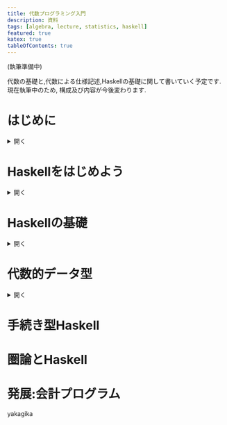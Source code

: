 ```yaml
---
title: 代数プログラミング入門
description: 資料
tags: [algebra, lecture, statistics, haskell]
featured: true
katex: true
tableOfContents: true
---
```


(執筆準備中)

代数の基礎と,代数による仕様記述,Haskellの基礎に関して書いていく予定です.
現在執筆中のため, 構成及び内容が今後変わります.


# はじめに

<details>
    <summary> 開く </summary>

本資料は,正規の大学の科目ではなく, 学内での学生,教員の勉強会において使用する予定のものとなります. したがって,講義形式で作成しますが,通常の講義よりはかなり緩めの記述,内容が含まれます.

本講義では,関数型プログラミング言語Haskellの基礎,使用法,及び設計に関して扱います.
想定する履修者はPythonやJavaScriptなどの手続き型言語の使用経験はあるが,関数型言語を利用したことがない大学学部生です. 関数型言語の特徴を説明する際に手続き型言語の例としてPythonでの記述が出てきますが,Pythonの文法等に関しては既知のものとして扱います.(こちらはもとも官庁用の報告書として執筆したものを(大幅に)改変したものですので,もともとの資料ではVBAやJavaを事例として用いていました.)


また,本講義では代数学を利用したプログラミングの設計に関する方法論も扱います.集合論や代数学に関する知識は前提とせず,初歩から扱いますので,数学に関する前提知識は特に必要ありません. なお,本講義は集合論や代数学の習得を目的としているわけではないので,これらに関してはかなり簡略化した説明になります.専門的に数学を学びたい方向けの講義ではないことを理解したうえで受講してください.

一方で,CLIの操作やディレクトリの概念,ソフトウェアのインストール,テキストエディタの設定などの基本的なPC操作に関しては,扱いません. それらが分からない方は,それらを自分で学習するか,それらを扱っている講義を履修してから受講することをおすすめします.

## 本資料の読み方

(執筆中)


## Haskellとは

[`Haskell`](https://www.haskell.org)は,1987年に生まれた**静的型付けの純粋関数型言語**です. Haskellには,様々な特徴がありますが,本講義では,特に代数的データ型による,代数的なプログラミングに焦点をあてて,代数的な仕様記述とHaskellの関連を中心に議論します.

Haskellがどんな言語で,どのようなメリットがあるのか,という話は今後本講義でも扱いますが,ここでは深入りしません. 取り敢えず,どのような言語かを細かく説明する前に,関数型言語の雰囲気を掴んでもらおうと思います.


## 関数型言語の雰囲気

HaskellはLispやOCamlなどと同じ関数型言語です.関数型言語は関数によってプログラムを構築していく点にありますが,近年ではこのスタイルは関数型言語の専売特許というわけではなくなりつつあり,関数で書くことの特別さは,薄れつつあります. なので,ここでは,関数型言語の細かい機能について見る前に,関数型言語の考え方について,手続き型言語との違いという観点で見ていきましょう.

関数型言語でプログラミングををするとは,**｢それが何か｣**を分解して書いていくことです.
関数型プログラミングが宣言的であると言われる所以はそこにあります.手続き型言語が,｢何をどうするのか｣という手続きを書くのにたいして,｢欲しいものはなにか｣を宣言します.

こちらの(Haskell界隈では)有名な[ブログ](https://bartoszmilewski.com/2014/11/04/category-the-essence-of-composition/)では,関数型言語の考え方について以下のように説明しています.

> Functional programmers have a peculiar way of approaching problems. They start by asking very Zen-like questions. For instance, when designing an interactive program, they would ask: What is interaction? When implementing Conway’s Game of Life, they would probably ponder about the meaning of life.

- 翻訳(DeepL大先生)

> 関数型プログラマーは問題への取り組み方が独特だ. 禅問答のような質問から始めるのだ.例えば,インタラクティブなプログラムを設計するとき,彼らは「インタラクションとは何か?コンウェイの「人生ゲーム」を実装するとき,彼らはおそらく人生の意味について熟考するだろう.

手続き型プログラミングと関数型プログラミングの違いは色々とありますが,取り敢えずここでは,この文章に習って

- 関数型プログラミング: **｢それが何か｣**を問い,**｢それが何か｣**をプログラムする.

という観点に注目します. 例として以下の｢ウサギの問題｣について考えてみましょう.

::: note
**ウサギの問題**

- 1つがいのウサギは,生まれてから2ヶ月後から毎月1つがいずつのウサギを産む

- ウサギが死ぬことはない

- この条件の下で,生まれたばかりの1つがいのウサギは1年の間に何つがいのウサギになるか
:::


これについて,取り敢えず12ヶ月までのつがいの数をプログラムを用いて計算してみましょう.

まずは手続き型の考え方で数を数えてみます. 手続き型言語的には,｢ウサギのつがいの数｣を｢どのように求めるのかという手続き｣をプログラムに記述します.

::: note
<details>
    <summary> note </summary>
学生にプログラミングを教えているとこれくらいのプログラムは,for文,if文,代入などの概念をちらっと読んだだけで簡単にできる人もいれば,数時間教えてもできない人もいます.これが何によって異なるのかというのは,長年の謎で,教育の難しいところです.

しかも,プログラムを教える人間は大抵前者なので,教師も学生も何が分からないのか分からないという事態によくなってしまいますね.

しかし,大抵の場合後者の人に話を聞いていくと,そもそもこの手続きを日本語であっても書けないという人が多いようです. なので,本当に苦労するタイプの人は,パワーポイントでウサギの絵を並べてルールにのっとってウサギが増えていく様子を小学生に教える日本語資料を作ってというような作業を一緒にすることになります.

これを書きながらこういった学生が実は関数型なら簡単だったりしないだろうか,と考えていますが,楽観的に過ぎるだろうなという予感がしています.
</details>
:::

いろいろな方法がありますが手続き型言語っぽいフィボナッチ数の数え方を一つ考えると,例えば

::: note
- つがいは,新生ウサギ(0ヶ月)→子供ウサギ(1ヶ月)→大人うさぎ(2ヶ月)の順で変化する

- 大人うさぎのつがいは毎月1つの新生うさぎのつがいを産む

- 0ヶ月の新生うさぎの(こどもが産めない),子供ウサギ,大人うさぎの数を記録する
    - 新生 1
    - 子供 0
    - 大人 0

- 1月たつと
    - 大人と同じ数だけ新生が生まれる
    - 子供が大人になる
    - 新生が子供になる

- これを12ヶ月繰り返す
:::

というように｢何がどうなる｣という｢手順｣を書いた説明になるかと思います.
授業では大抵,これをフローチャートに書き直させて,フローチャートをプログラムに直すという作業をさせますが,そこは省略します.

これをPythonのプログラムにすると以下のようになり,結果は`233`となります.


~~~ python
# 初期化
months = 12  # シミュレートする月数

#1ヶ月目の状態
new_born_pairs = 0 #新生のつがいの数
young_pairs = 1  # 子供のつがいの数
mature_pairs = 0  # 大人のつがいの数

# 各月におけるうさぎのつがいの数をシミュレート
for month in range(1, months + 1):
    # 大人と同じ数だけ新生が生まれる
    new_born_pairs = mature_pairs
    # 子供が大人になる
    mature_pairs += young_pairs
    # 新生が子供になる
    young_pairs = new_born_pairs


# 成熟したつがいと若いつがいの合計
total_pairs = mature_pairs + young_pairs

print(total_pairs)
~~~

こういった考え方が,いわゆる手続き型的な考え方とプログラミングの方法になります.

では,関数型の考え方とはどのようなものでしょうか. 先ほど引用したように,関数型では,それが何かを考えます.つまり,ここで問われている｢つがいの数｣を抽象化して,その特徴を記述するわけですね.

特定の数がなにかのルールに基づいて段々と増えていくというときに,それを並べてみて,法則性を探るということが一般的に行われます.これは,高校数学で扱う漸化式の考え方ですね.

月ごとのつがいの数を,並べてみると以下のようになります. そして,その増え方を計算してみると一定のルールに基づいていることが分かります.

| 月    | つがいの数 | 計算     |
| :---: | :---:      | :------: |
|0      | 1          |          |
|1      | 1          |          |
|2      | 2          | 1 + 1    |
|3      | 3          | 1 + 2    |
|4      | 5          | 2 + 3    |
|5      | 8          | 3 + 5    |
|6      | 13         | 5 + 8    |
|7      | 21         | 8 + 13   |
|8      | 34         | 13 + 21  |
|9      | 55         | 21 + 34  |
|10     | 89         | 34 + 55  |
|11     | 144        | 55 + 89  |
|12     | 233        | 89 + 144 |


実はこのウサギのつがいの合計どの月でもは,1,1,2,3,5,8という風に前々月と前月のつがいの合計になることが知られています. このような,前の数字と前の前の数字の和によって次の数字を作る数をフィボナッチ数といいます.

::: warn
※
普通フィボナッチ数というと,0から始まりますが,ここではウサギの例で考えたいので1から始まることにします.
:::

フィボナッチ数を漸化式として捉えると,第n月のフィボナッチ数の正体は以下のように得られます.

::: note
$$ F_0 = 1 $$
$$ F_1 = 1 $$
$$ F_n = F_{n-1} + F_{n-2} (n >= 2)  $$
:::

したがって,上の条件での12ヶ月後のウサギの数はなにかという問題は,フィボナッチ数の第12番めの項$F_{12}$がなにかという問題であり,フィボナッチ数とはなにかといえば上の漸化式である,という風に考えることができます.

実際に計算手順を,一つひとつ追っていくのではなく,このように求めたい対象がなにかということを考えて,抽象化し記述するというのが,関数型言語の基本的な考え方になります.

ちなみに,これをHaskellで書くと以下のようになり,上の漸化式の書き方とかなり近い対応関係があることが分かります.

~~~ haskell
fib 0 = 1
fib 1 = 1
fib n = fib (n - 1) + fib (n - 2)
~~~

::: warn
※メモ化とかそういったことは,取り敢えずここでは置いておきます.
(この辺の数学的定義そのままだと,実用には向かない問題は,後ほど扱います.)
:::

これを実行してみると確かに正しい数が求められています.

~~~ sh
ghci> :{
ghci| fib :: Int -> Int
ghci| fib 0 = 1
ghci| fib 1 = 1
ghci| fib n = fib (n-1) + fib (n-2)
ghci| :}
ghci> fib 12
233
~~~

当然フィボナッチ数の漸化式は広く知られていますし, むしろ最初から漸化式として学習することが多いでしょう. したがって, Pythonでの実装もフィボナッチ数が漸化式であるという前提で,以下のように書くほうが一般的です.

~~~ python
def Fib(n):
    if n == 0:
        return 1
    elif n == 1:
        return 1
    else:
        return Fib(n-1) + Fib(n-2)
~~~

また,最近では,PythonやJavaScriptなどの手続き型の言語にも,関数型の考え方が導入され,内包表記,再帰,ラムダ式などの関数型のシンタックスも一般的に使われるようになっています(これらの詳細についてはこのあとやっていきます).逆にHaskell等の関数型言語においても,手続き型のほうが便利な場合には手続き型の記法を利用します.

したがって,現在では関数型的な考え方と,手続き型の考え方というのは,それほど明確に分かれるものではありません.

ここでは,手続き型の考え方と関数型の考え方の違いを説明するために,Pythonの事例をあえてあまり用いられない方法で書きましたが,大げさに書けば手続き型と関数型の考え方の違いとはこのような考え方,問題へのアプローチの仕方にあります.

## 関数型だと何が嬉しいのか

前節では,関数型の考え方に関して簡単な事例をしましました. 関数型の考え方がしっくり来る人は,それが関数型を使う理由になるでしょうが,しっくり来るという抽象的な話ではなく,具体的な関数型言語のメリット/デメリットをこの節では紹介します. なお,関数型言語と一言でいっても,様々な言語がありますし,前述のように手続き型と関数型が明確に分かれる時代でもありません.

関数型言語の設計仕様は,関数型です. 手続き型言語の仕様定義にもいろいろな種類があります.

(執筆中)
例の論文のまとめ





厳密な仕様記述を書くとプログラムと1体1対応になる.そもそもHaskellで書けばプログラムと仕様が対応関係を持つようになりますし,数式への変換も容易です.

そういった意図もあり,私が内閣府で統計作成を市ていた時代には, 数式による定義,とプログラムのペアを対応付けたOSSとして基幹統計を開発することを提唱していましたが,それは色々な制約でまだ実現していません.

## 設計も関数型で

(執筆中)

### 雑談:なんでHaskell?

(執筆中)

</details>

# Haskellをはじめよう
<details>
    <summary> 開く </summary>

言語の特徴や意味を色々と説明してきましたが,習うより慣れろということで,そろそろHaskellを利用してみましょう.Haskell Haskellの開発環境には様々なものがありますが,現在良く使われているものとして[Cabal](https://www.haskell.org/cabal/) + [GHCup](https://www.haskell.org/ghcup/)あるいは[Stack](https://docs.haskellstack.org/en/stable/)の2つがあります. CabalとStackはプロジェクトのビルドを行うためのアーキテクチャであり,GHCupは周辺環境のインストーラーです. どちらで開発を行ってもいいのですが,本稿ではStackを用います.

Stackは現在のHaskellの標準的なコンパイラである,Glasgow Haskell Compiler（GHC）に基づいたビルド環境である.(cabalもGHCですが). 他の言語と同様にHaskellでも様々なpackage(ライブラリ)を利用するのですが,package毎に他のpackageや,GHC(Haskellのコンパイラ)との依存関係があります.それらを使用するpackage事に調整することが人間には至難の業であり, 特定のpackageの依存関係を満たせば他のpackageの依存関係が満たされなくなるという試行錯誤を永遠と繰り返すことを`cabal hell`などと呼びます.

Stackにはそのようなpackage間の依存関係を満たすバージョンの組み合わせ(resolver)を利用して,自動で解決してくれる機能があり,Haskellでのブロジェクトの開発を容易にしてくれます. resolverの集まりを[Stackage](https://www.stackage.org)といい, resolverで扱われるpackageをまとめて管理するレポジトリのことを[Hackage](https://hackage.haskell.org)といいます.

## 環境構築

Stackの環境構築の方法は基本的には,[公式サイト](https://docs.haskellstack.org/en/stable/)に従ってください. 使用しているOS毎にインストール方法が異なるので注意しましょう特にMacユーザーはIntel Mac と Apple silliconでインストール方法が異なるので正しい方を選択するようにしてください.

インストールが終わったら,以下のコマンドでstackを最新版にupgradeします.

~~~ sh
stack upgrade
~~~

次に,開発用のディレクトリに移動して,開発用のプロジェクトを作成していきます. Stackでは,新しいプロジェクトの作成は`stack new [project-name]` コマンドで行われます. `stack new [project-name]`コマンドで新しいプロジェクトを作成すると,必要なファイルが含まれた`[project-name]`という名前のディレクトリが作成されます. 作成されたディレクトリに移動しましょう.

~~~ sh
> ls

> stack new hello-world
> ls
hello-world

> cd hello-world
~~~

作成されたディレクトリの構成は以下のようになっています.

~~~
.
├── app
│    └── Main.hs
├── src
│    └── Lib.hs
├── test
│   └── Spec.hs
├── hello-world.cabal
├── package.yaml
└── stack.yaml

~~~

それぞれの用途と意味は以下のとおりです.

::: note

- `app`フォルダの中には,実行可能ファイル用のプログラム

    - プロジェクトをbuildすると,`Main.hs`から実行可能ファイル(executable)が生成されます

    - この後,`Main.hs`の中身を編集して`Hello World`用のプログラムを作成します.

- `src`フォルダ内には,実行可能ファイルで利用するライブラリが格納されます.

    - ここに自分で開発したライブラリを含めることも可能です.

- `package.yaml`ファイルはプロジェクトの設定を記入するファイルです.

    - Hackageなどの外部のライブラリを利用する場合には,`package.yaml`内の`dependencies:`部分に,使用したいライブラリを記述します.

    - Stackは`stack setup`コマンドによって,package.yaml内に記述されたライブラリの依存関係を解決するresolverを自動で選択しますが,
    自分で使いたいresolverを`package.yaml`内の`resolver:`に続けて書くことで,指定することも可能です.

    - その他実行可能ファイルの設定や,コンパイルオプションなどを指定することができます.

    - `package.yaml` の設定に従って,プロジェクトの設定ファイル `test.cabal`が自動で作成されます.
    基本的にstackを使っている範囲では`.cabal`ファイルを自分で編集することはありません.


- `stack.yaml`ファイルは,stackの設定を記入します

    - resolverに含まれないライブラリ(自分のGitHub上にあるライブラリなど)を指定する,あるいはあえてresolverとは異なるバージョンを利用するときなどには
    `extra-deps:`に続けて,使用したいライブラリのレポジトリやバージョンを明示します.

:::

これらの利用法は,今後ライブラリを使用し始めたときに改めて学習すれば大丈夫ですが,取り敢えずプログラムを作成してきましょう.

`app/Main.hs`をテキストエディタで開いて編集していきましょう.

`app/Main.hs`を開くと,以下のようなファイル担っているかと思います. Haskellのプログラムをコンパイルした実行可能ファイルでは,`main =` 内の記述が実行されます.

~~~ haskell
module Main (main) where

import Lib

main :: IO ()
main = someFunc

~~~
現在は`sumFunc`という関数が実行されます. `sumFunc`は `import Lib` の記述によって, `src/Lib.hs`からimportされています. `src/Lib.hs`を開くと,

~~~ haskell
module Lib
    ( someFunc
    ) where

someFunc :: IO ()
someFunc = putStrLn "someFunc"
~~~

という風に`someFunc`が定義されています. プログラム内の `someFunc :: IO ()` は`someFunc`の型注釈です. `IO ()` というのは,標準入出力 `IO` において, アクション `()` を実行するという意味ですが,ここではそれぞれの詳細は省きます. `putStrLn` は文字列を引数にとり,標準入出力`IO`に受け取った文字列を出力するというアクション` ()`を返す関数であり,ここでは,`"someFunc"`という文字列が出力されます. この`"someFunc"` 部分を `"Hello World"`に書き換えれば,Hello Worldは実行できます.関数の定義はこのあと徐々に扱いますが, someFuncは,引数を取らないので関数というよりは実際には値です.

`Lib.hs` に`helloWorld`と出力する値`helloWorld`を追加し,全体を以下のように書き換えましょう.

~~~ haskell
module Lib
    ( someFunc
    , helloWorld
    ) where

someFunc :: IO ()
someFunc = putStrLn "someFunc"

helloWorld :: IO ()
helloWorld = putStrLn "Hello World"
~~~

`module Lib () where` はモジュール宣言で,他のプログラムから`import Lib`で,`src/Lib.hs`内に定義された関数や値などの内 `()`内に記述されたものを読み込むことができるようにします.
作成した値`helloWorld`を`()`内に`helloWorld`を追加することを忘れないようにしましょう.

併せて `app/Main.hs` を書き換えて,作成した`helloWorld`を実行しましょう.

~~~ haskell
module Main (main) where

import Lib

main :: IO ()
main = helloWorld
~~~

このプログラムをコンパイルして得られる実行可能ファイルの名前などは,`package.yaml`内で定義されています.

~~~ yaml
ghc-options:
- -Wall
- -Wcompat
- -Widentities
- -Wincomplete-record-updates
- -Wincomplete-uni-patterns
- -Wmissing-export-lists
- -Wmissing-home-modules
- -Wpartial-fields
- -Wredundant-constraints

library:
  source-dirs: src

executables:
  hello-world-exe:
    main:                Main.hs
    source-dirs:         app
    ghc-options:
    - -threaded
    - -rtsopts
    - -with-rtsopts=-N
    dependencies:
    - hello-world
~~~

`ghc-options:` 以下の項目はghcのコンパイルオプションであり,`W`で始まるいずれのオプションもコンパイル時の`Warning`を追加するものである. これらのコンパイルオプションがあると,プログラムの品質を高めることができるが, 利用していてWarningが邪魔に感じた場合は,すべて削除しても問題ありません(
その場合は以下のように,`ghc-options:`部分を`#`でコメントアウトしてください.)

~~~ yaml
#ghc-options:

library:
  source-dirs: src

executables:
  hello-world-exe:
    main:                Main.hs
    source-dirs:         app
    ghc-options:
    - -threaded
    - -rtsopts
    - -with-rtsopts=-N
    dependencies:
    - hello-world
~~~

特に,本講義資料では,品質よりも分かりやすさを優先してできるだけシンプルな実装を紹介する他,事例としてあえて間違ったコードを入力する場面も存在する. そのままサンプルを入力すると多数のWarningが表示されることになるので,以下の説明中で登場する出力結果ではこれらのオプションはすべて切った状態のものとなっている点に留意していただきたい.

`library:`以下の記述で,利用するライブラリのPATH,`executables:`以下の記述で実行可能ファイルについて記述されています. ここでは, executableとして'app'フォルダ内にある'Main.hs'が'hello-world-exe'という名称でコンパイルされることが書かれています.`ghc-options:`以下は,コンパイル時のオプションを設定していますが,ここでは詳細は省略します.

`Main.hs`以外のファイルをここに追加すれば,いくらでも実行可能ファイルは増やすことができます.

`hello-world-exe`部分をもっと短い名前に変更することも可能です.なお生成される実行可能ファイルはMacでは`hello-world-exe`,Windowsでは`hello-world-exe.exe`になるので注意してください.

それでは,以下のコマンドでこのプロジェクトをbuildして,実行してみましょう.

~~~ sh
stack build
stack exec hello-world-exe
~~~

`stack build`のあと,プログラムにミスがなければ以下のように出力されるはずです(一部省略しています).

~~~ sh
❯ stack build
hello-world> build (lib + exe) with ghc-9.6.4
Preprocessing library for hello-world-0.1.0.0..
Building library for hello-world-0.1.0.0..
[1 of 2] Compiling Lib [Source file changed]
Preprocessing executable 'hello-world-exe' for hello-world-0.1.0.0..
Building executable 'hello-world-exe' for hello-world-0.1.0.0..
[1 of 2] Compiling Main [Source file changed]
[3 of 3] Linking .stack-work/dist/x86_64-osx/ghc-9.6.4/build/hello-world-exe/hello-world-exe [Objects changed]
hello-world> copy/register
Registering library for hello-world-0.1.0.0..
~~~


どこかで,タイプミスなどがあると例えば以下のようなエラーが表示される可能性もあります(一部省略しています).

~~~ sh
hello-world> build (lib + exe) with ghc-9.6.4
Preprocessing library for hello-world-0.1.0.0..
Building library for hello-world-0.1.0.0..
Preprocessing executable 'hello-world-exe' for hello-world-0.1.0.0..
Building executable 'hello-world-exe' for hello-world-0.1.0.0..
[1 of 2] Compiling Main [Source file changed]

/Users/akagi/Documents/Programs/Haskell/blog/hello-world/app/Main.hs:6:8: error: [GHC-88464]
    Variable not in scope: hellWorld :: IO ()
    Suggested fix: Perhaps use ‘helloWorld’ (imported from Lib)
  |
6 | main = hellWorld
  |        ^^^^^^^^^

Error: [S-7282]
       Stack failed to execute the build plan.

       While executing the build plan, Stack encountered the error:

       [S-7011]
       While building package hello-world-0.1.0.0
       Process exited with code: ExitFailure 1
~~~

上のエラーでは, `Main.hs`の6行目で使用されている,`hellWorld`が定義されていないという意味になります.
`helloWorld`と`o`を追加して正しい名称にしたあともう一度 `stack build`をしてみましょう.

`stack exec hello-world-exe`の後,`Hello World`と出力されていれば成功です.

なお,build と exec を併せて一つのコマンド`stack run` で代替することも可能です.

~~~ sh
❯ stack run hello-world-exe
hello-world> build (lib + exe) with ghc-9.6.4
Preprocessing library for hello-world-0.1.0.0..
Building library for hello-world-0.1.0.0..
Preprocessing executable 'hello-world-exe' for hello-world-0.1.0.0..
Building executable 'hello-world-exe' for hello-world-0.1.0.0..
hello-world> copy/register
Registering library for hello-world-0.1.0.0..
Hello World
~~~

</details>

# Haskellの基礎

<details>
    <summary> 開く </summary>

## ghci

前節では, Stackを利用した,プロジェクトの作成と実行に関して扱いましたが, Haskellにも対話環境が存在します.
`stack ghci`コマンドを打つことで, Haskellの対話環境が立ち上がります.


この節では,Haskellの基礎について学びますが,ghciの紹介も併せて,いくつかの基礎的な仕様については,ghci上で確認してみましょう.

## 終了

ghciではコマンドを`:`の後に入力します. ghciの終了コマンドは`:q`です.

~~~ sh
❯ stack ghci
ghci>:q
Leaving GHCi.
~~~

## コメントアウト

Haslellではコメントアウトは `--` です. 複数行に渡る場合は `{- -}` で囲みます.

::: warn
Haskellのプログラムを読んでいると `--|` や `--^` というタイプのコメントを良く見ますが, こちらはHaskellのドキュメント生成ライブラリにおいて, ドキュメント中に説明として記述するための記号です.
またコメント中に `>>>` と記述することでテストが実装できるなどいろいろなものがありますが,本資料では扱いません.
:::

~~~ sh
ghci> -- コメント
ghci> {- コメント-}
~~~

## 複数行モード

ghci上で複数行のプログラムを書く場合には `:{ :}` でプログラムを囲います. 例えば,先程のフィボナッチ数のプログラムをghci上で実行する場合,位置行ずつ定義すると,定義が更新されてき最後の `f n = f (n-1) + f (n-2)`のみが記憶されます. この場合,`n`は無限にマイナスに続いていくため,`Stack Overflow`エラーが表示されます.

~~~ sh
ghci> fib 0 = 1 -- fの定義が上書きされる
ghci> fib 1 = 1 -- fの定義が上書きされる
ghci> f n = f (n-1) + f (n-2)
ghci> f 12
*** Exception: stack overflow
~~~

`:{ :}`で囲むことでひとまとまりの定義として認識されます.

~~~ sh
ghci> :{
ghci| fib :: Int -> Int
ghci| fib 0 = 1
ghci| fib 1 = 1
ghci| fib n = fib (n-1) + fib (n-2)
ghci| :}
ghci> fib 12
233
~~~

なお,スクリプトの場合は,`:{ :}`なしでそのまま改行すれば問題ありません.

## 基本的な計算と演算子
Haskellにおける基本的な計算のための演算子は以下のように定義されています. 実数と整数で挙動が異なるものがあるので注意が必要です(データ型に関する説明は,後に行うのでここでは単に実数と整数に区別があるという程度の理解で問題ありません.)

演算子には優先順位が設定されており,数字が大きいものから順に適用されます(最小0,最大9).
また,式を`()`で囲むことで,その内部が優先的に計算されます.

また,`()`が文の最後に来る場合には`$`記号以下が`()`に囲まれているとみなすことができます.


|  計算      | 記号 | 優先順 |
| ------     | ---- | -----  |
| 足し算     | `+`  | 6      |
| 引き算     | `-`  | 6      |
| 掛け算     | `*`  | 7      |
| 割り算     | `/`  | 7      |
| 冪乗(整数) | `^`  | 8      |
| 冪乗(実数) | `**` | 8      |


~~~ sh
ghci> 1 + 1
2
ghci> 2 - 1
1
ghci> 3 * 3
9
ghci> 9 / 3
3.0
ghci> 3 ^ 3
27
ghci> 3 ** 3
27.0
ghci> 3 ^ (1/2) -- エラー

<interactive>:7:3: error: [GHC-39999]

ghci> 3 ** (1/2)
1.7320508075688772
ghci> 2 * 3 + 1
7
ghci> 2 * (3 + 1)
8
ghci> 2 * $ 3 + 1
8
~~~

これらは中置演算子として定義されていますが演算子を`()`で囲むことによって前置(逆ポーランド記法)で利用することができます.

~~~ sh
ghci> (+) 3 4
7
ghci> (*) ((+) 3 4) 2
14
ghci> (*) 2 $ (+) 3 4
14
~~~


また, 2引数関数として定義された前置の演算子は ` `` ` (バッククオート)で囲むことで, 中置演算子として利用できます.

|  計算      | 記号  | 優先順 |
| ------     | ----  | -----  |
| 整数除算   | `div` | 7      |
| 剰余       | `mod` | 6      |

~~~ sh
ghci> 5 /2
2.5
ghci> div 5 2
2
ghci> 5 `div` 2
2
ghci> 5 `mod` 2
1
~~~

練習問題



## 型

型に関しては,かなり奥が深い,というよりHaskellの面白さは自分で型を作っていくことにあります. ただ,いきなりそれをすると,わけがわからなくなるのでここでは代数的データ型などには触れず手続き型言語にもあるような基礎的な型に関してまずは説明します.

### 数値型

### 文字列型

### タプル

### リスト

### ツリー



## 関数と演算子

関数型言語では関数を組み合わせてプログラムを書きます. 関数の正確な定義は後に譲るとして,ここでは取り敢えず｢特定のデータ型の値を受け取って,特定のデータ型の値を返すもの｣という定義にしましょう.このとき受け取る値を**引数**,返す値を**返り値**といいます.

Haskellでは,数学の記法と非常に近い方法で関数を定義します.
例えば,

$$ f(x) = x + 1 $$

という,`x`を受け取って`x + 1`を返すだけの関数について考えましょう.

Haskellでは上の関数は以下のように定義されます.

~~~ ghci
ghci> f x = x + 1
ghci> f 4
5
~~~

`()`の代わりにスペースを使う点以外は全く同じ書き方で, `=`の左側に関数名と引数,右側に返り値を書きます. 関数名は小文字の英字で始めれるというルールがあります.

引数は何個でも利用できます. 例えば2引数関数

$$ multiple(x,y) = x * y $$

は以下のように定義できます.

~~~ sh
ghci> multiple x y = x * y
ghci> multiple 3 4
12
~~~

また,以下の記号を組み合わせて中置演算子名として利用することも可能です.

::: note
~ !  #  $  %  &  *  +  = .  /  < >  ?  @  \  ^  |  -
:::


~~~ sh
ghci> x .* y = x * y
ghci> 3 .* 4
12
~~~

絵文字などのUnicode記号も利用することができます.

~~~ sh
ghci> x ✖ y = x * y
ghci> 3 ✖ 4
12
~~~

記号を利用して関数を定義する場合には,定義時に`()` で囲うことで一般の関数のように定義することができます.
例えば, 乗算を新たに定義するとして,以下のように書くことができます.

~~~sh
ghci> (.*) x y = x * y
ghci> 3 .* 4
12
~~~

前置の2引数関数も` `` ` (バッククオート)で囲むことで中置演算子として定義することができます.

~~~ sh
ghci> x `multiple` y = x * y
ghci> 3 `multiple ` 4
12
~~~

### 結合性

先に述べたように異なる複数の演算子が連なっている式は, 演算子の優先順位に従って計算される順位が変わります.

例えば,`*` の優先順位は7で, `+` の優先順位は6なので,` 2 * 3 + 3` という式は,

~~~
   2 * 3  + 3
= (2 * 3) + 3
= 6 + 3
= 9
~~~

と言う風に`*`が優先して計算されます.

では,同じ演算子が複数回連なっている場合にはどのような順序で計算されるのでしょうか? このルールを決めるのが **結合性(Associativity)** です.

結合性には, **左結合(Left-associative)**, **右結合(Right-associative)**, **非結合(Non-associative)** の3種類があり,ユーザーが定義することができます.

- **左結合(Left-associative)**

左結合の場合, 演算子は左から右へと評価されます. 例えば, `+` は左結合であり,式 `a + b + c` は `(a + b) + c` として評価されます

- **右結合(Right-associative)**

右結合演算子の場合,演算子は右から左へと評価されます.例えば、`^`は右結合です。式 `a ^ b ^ c` は `a ^ (b ^ c)` として評価されます

- **非結合(Non-associative)**

非結合演算子は,同じ式内で連続して使用することは許されていません. 非結合演算子の例としては,比較演算子（`<`,`>` など）があります.

式 `a < b < c` は Haskell では文法的に不正です. 比較を連鎖させる場合は,`a < b && b < c`のように明確に分けて記述する必要があります.

ユーザーが作成した演算子の結合性を指定するには,右,左,非の順に`infixr`,`infixl`,`infix`宣言を利用します. いずれも, `infix(r/l/なし) 優先順位 記号` の順に書きます.

例えば先程作成した,`.*` を右結合の優先順位7で指定するには,以下のように書きます.

~~~ sh
ghci> :{
ghci| x .* y = x * y
ghci| infixr 7 .*
ghci| :}
~~~

## スクリプトファイルの実行

::: warn
ここから先は,コードが複数行に渡ることが多くなるので,ghciの利用をやめてスクリプトを書きます.
(infix の時点で複数行になっていて少し面倒でしたね.)

`app` フォルダ内に `practice.hs`を作成しそこで事例の勉強をしましょう.
:::

`practice.hs` ファイルを作成したら,ファイルを以下のように記述しましょう.

~~~ haskell
main :: IO ()
main = putStrLn "practice"
~~~

::: warn
`module XXX () where`

という記述は,他のファイルからインポート可能なmodule化を行うための宣言です.
また,Stackでは,**大文字で始まる`*.hs`ファイルは,moduleとして認識されます.**

したがって,一つのプロジェクトに複数の実行可能ファイルを生成する場合には,

`module XXX () where`

の記述をなくし, ファイル名を小文字ではじめる必要があります.

これは,`Hello World`のために編集した`Main.hs`も同様であるため,`Main.hs`を`hello.hs`に名前を変更し,ファイル内の `module Main (main) where`の記述も削除し,以下のように変更しましょう.

cf. [他にもいくつかの方法があるようです](https://www.reddit.com/r/haskell/comments/capuz7/multiple_executable_in_project/)
:::

~~~ haskell
import Lib

main :: IO ()
main = helloWorld
~~~

`package.yaml`の`executables:`を以下のように編集して`hello.hs`と`practice.hs`を実行可能ファイルとして登録します.

~~~ yaml
executables:
  hello:
    main:                main.hs
    source-dirs:         app
    ghc-options:
    - -threaded
    - -rtsopts
    - -with-rtsopts=-N
    dependencies:
    - hello-world

  practice:
    main:                practice.hs
    source-dirs:         app
    ghc-options:
    - -threaded
    - -rtsopts
    - -with-rtsopts=-N
    dependencies:
    - hello-world
~~~

`stack run practice` で`practice!`と表示されれば成功です.


## パターンマッチと指示関数

関数型言語において,手続き型言語におけるIF文に相当するのが**パターンマッチ**と**指示関数(特性関数)**です.

パターンマッチに近い概念は既にフィボナッチ数の漸化式として出てきています.フィボナッチ数の漸化式は,以下のように表されます.

::: note
$$ F_0 = 1 $$
$$ F_1 = 1 $$
$$ F_n = F_{n-1} + F_{n-2} (n >= 2)  $$
:::

これをHaskellで定義すると,以下のようになります.

~~~ haskell
fib 0 = 1
fib 1 = 1
fib n = fib (n - 1) + fib (n - 2)
~~~

このHaskellのコードは,

- 関数`fib`の引数が`0`のときには返り値として`1`を返し,

- 関数`fib`の引数が`1`のときには返り値として`1`を返し,

- 関数`fib`の引数が`それ以外`のときには返り値として`fib (n - 1) + fib (n - 2)`を返します.

この最後の`fib n = fib (n - 1) + fib (n - 2)`は再帰関数といって後ほど扱いますが,取り敢えず,特定の引数に対して特定の返り値を指定するこのような関数の記述方法を**パターンマッチ**といいます.

パターンマッチは,数値以外の引数に関しても適用可能であり,リストではリストの要素数に応じて使い分けることが多いです.

以下の,`strHead`関数は,リストの先頭の要素を文字列として表示する関数です.リストが空のときには`"Empty"`,要素が一つのときにはその要素,それ以外のときには先頭の要素を文字列にして返します.

`show`の詳細は後ほど扱いますが,どの様に標準出力に表示するかを定めてあるデータ型を文字列に変換する関数です.

~~~ haskell
strHead []     = "Empty"
strHead [x]    = show x
strHead (x:xs) = show x

-- >>> strHead []
-- "Empty"
-- >>> strHead [1]
-- "1"
-- >>> strHead [3,4,5]
-- "3"
~~~

タプルのパターンマッチ

ガード
case文
IF文

## 再帰

for文に該当する

## ラムダ式

## 高階関数
map, fold, zip


## 合成

## 値の束縛

Pythonなどの言語では,特定の変数に値を代入することができます.例えば,以下の最大値を求めるプログラムでは,変数`m`に最初の中身はリストの最初の要素が代入された後,次々とより大きな変数が代入されていきます. `変数`は名前の通り,次々とその値を変更していきます.

~~~ python
xs = [3,5,2,4,6,7,1]
m  = xs[0]

for x in xs[1:]:
    if x > m:
        m = x
print('max value:',m)
~~~

一方でHaskellでは,変数に一度値を割り当てると,その変数の値を後から変更することができません. 変数に値を再代入するという操作が許されていないのです. この性質を`普遍性` （immutability）といいます. したがって,Haskellでは代入という言葉を使わず`束縛`といいます.
これは,通常の手続き型言語との大きな違いになります.

::: warn
※1 値を変えられないなら｢変数じゃない｣じゃないという意見もありますが,数学において変数と呼ばれているものに近い概念だと考えましょう.

※2 実は後にでてくるStateやSTなどHaskellでも`再代入(破壊的代入)`を扱うことはできますが,特定の仕組みによって以下の純粋関数型言語の特徴を保っています.
:::

例えば,以下のように一度値を束縛した変数に新しく変数を代入しようとすると`xという変数に複数の宣言をしている`というエラーが出ます(ghciでやる場合には,`:{ :}`を入れる必要があり余計にややこしいですね.すみません).

~~~ sh
ghci> :{
ghci| x = 1
ghci| x = 2
ghci| :}

<interactive>:5:1: error:
    Multiple declarations of ‘x’
    Declared at: <interactive>:4:1
                 <interactive>:5:1
~~~

これは一見非常に不便なように感じられますが,これによって関数型プログラムでは,プログラムの安全性を高めています.

例えばPythonにおける以下のプログラムについて考えてみましょう.

~~~ python
counter = 0

def count_plus(x):
    global counter
    counter += x
    return counter

print(count(1))  # 出力: 1
print(count(1))  # 出力: 2
~~~

このプログラムでは,`count()`関数に対して同じ引数1を与えているにもかかわらず,関数を呼び出すたびに,グローバル変数`counter`が変更されて,結果が変わります. 同じ関数を呼び出しても,結果が変わるために関数のみから,関数の挙動を把握することができません.

一方でHaskellでは,常に同じ関数は,同じ入力に対して,同じ返り値を返します. このような特性を**参照透過性(Referential Transparency)**と呼び,これによってプログラムの挙動を把握しやすくしています.

また,上記のPythonのプログラムは,関数を実行するたびに,関数の外にある,`counter`という変数の状態が変化しています. このような,関数が実行されることで単に値を返す以外に何らかの｢外部の状態を変化させる｣ことを関数の**副作用(Side Effect)**といいます. これは言い換えれば,関数の実行によるプログラム全体への影響が,関数以外の外部の状態に依存していることを意味しており,プログラムの挙動を予測することを難しくします. Haskell

参照透過性と副作用は相互に結びついた概念ですが,Haskellでは参照透過性を保ち,副作用を排除するようにプログラムが設計されています.
このように, **｢参照透過性｣** と **｢副作用の排除｣** の両方を持った関数型言語を **純粋関数型言語** と呼びHaskellの大きな特徴の一つです.

Haskellにおいて,変数への再代入が禁止されていることのメリットは理解していただけたかと思いますが,Haskellにも変数自体はあります.

トップレベル変数

ローカル変数
where
let

</details>

# 代数的データ型
<details>
    <summary> 開く </summary>

集合論の説明と対応したコードの書き方.
(圏論で書けというのはそのうちやりたい.)

## 集合

Haskellではデータ型を集合と**みなすこと**ができます.

::: note
特定のモノがそこに｢属するか判定可能なモノの集まり｣を｢集合｣という．
:::

集合の細かな定義は置いておいて,この講義では取り敢えずこのくらいの認識で問題ありません. しかし,ただのモノの集まりではなく,特定のモノがそこに属するかどうかを判定できる必要があるので注意が必要です.

例えば, ｢頭の良い人の集合｣のようなものは,｢頭が良い基準｣が人によって異なるので,集合とはみなせません.

ノーベル賞受賞者の集合,フィールズ賞受賞者の集合,メンサ会員の集合,XX模試の偏差値が70以上の人の集合,特定の科目で85点以上取った人の集合,など,誰でも判別可能な定義が必要です.

私が過去に飼ったことのある犬の種類の集合を`MyDogs`という名前で呼ぶと,`MyDogs`に属するモノたちを`{ }`を使って以下のように書くことができます.

$$ MyDogs = \{ ゴールデンレトリーバー \\
             , ブラックレトリーバー    \\
             , シェットランドシープドッグ \\
             , スタンダードプードル \\
             , ビーグル \}
$$

このとき,ゴールデンレトリーバーや,シェットランドシープドッグは`Pets`の`要素`であるといい,要素が特定の集合に属するとき,

$$ ゴールデンレトリーバー \in MyPets $$ の様に書きます.

Haskellにおいて,このようなデータ型を以下の様に定義することが可能です.
データ型の宣言は, `data`のあとに続いて,`データ型の名前(型構築子)`を書き,`=`の後ろにその`中身(コンストラクタ/データ構築子)`を書きます.
型構築子やデータ構築子は,大文字の英字で始めるのが規則です.

~~~ haskell
data MyDogs = GoldenRetriever
            | BlackRetriever
            | ShetlandSheepdog
            | StandardPoodle
            | Beagle
~~~

この様にそこに属する要素をすべて書き出す(列挙する)データ型を`列挙型`といいます.

ちなみに,大文字の英字で始まってさえいればUTF-8の文字や絵文字,記号は使用できるので,以下のような記述も可能ですが,あまりおすすめしません.

~~~ haskell
data My🐶   = Pゴールデンレトリーバー
            | Pブラックレトリーバー
            | Pシェットランドシープドッグ
            | Pスタンダードプードル
            | Pビーグル
~~~

整数を作る




要素xがSに属するとき,

$$x \in S$$

と表記される．なお，xがSに属さないことを x ∉S  と書く．
要素が一つも属さない集合，空集合も存在し記号ϕ または｛｝によって表される．
 集合の表記法には，外延的表記及び内包的表記という2通りが存在する．外延的表記とは，集合Sに含まれる要素を全て記述する方法で，x,yを要素とする集合を，
S={x,y}
と書く．集合には順番は関係ないため，{x,y}={y,z}である．また，一つの集合に同じ要素は2つ以上属することができず，{x,x}のような集合は定義できない．

 内包的表記とは，その集合に何が属するのかを定義する方法で集合Sに属する要素の集合をｘとすると，ｘがどの集合の要素であるか，どのような条件を持つかなどによって表記する．xの属する集合をX，条件式p(x)とすると，内包的表記では
S={x│x∈ X,p(x)}
と書かれる．また，内包表記において，関数や定数を定義することも許されており，
関数をf[x]で表すと，
S={f(x)|x∈X,f(x)=x+1}
のように表記される．
 条件の例として，R^+を非負の実数としたとき，R^+５以下の非負の実数を，以下のように書く．
{x|x∈R^+,x≤5}
集合には，集合が属することも可能で，集合SがTに属するときS∈ Tが成り立つ．
また，集合Sの要素を幾つか取り出した集合TをSの部分集合といい，
T⊂S
と表記される．
S={x,y,z}のとき，Sの部分集合は
{x},{x,y},{x,z},{z,y},{x,y,z},ϕ
となる．任意の集合Sに対して
ϕ⊂S
は成り立つ．
また，集合Sの部分集合全体の集合を冪集合といい，pow[S]または2^S と書く．
pow[{x,y,z}]={{x},{x,y},{x,z},{z,y},{x,y,z},ϕ}


## 命題と条件式
集合を定義するにあたって,数理的な定義の記法に用いる演算子を導入する. 数理的な定義の内,そこで述べられた言説が,「真か偽のいずれかに分類可能とされるもの」を命題といい,条件が与えられた命題を条件式という.

`x`に関する条件式を
$p(x)≔***$ や $q(x)$
と書き，`***`の部分に,命題が記述される．

命題の記述には以下の論理演算子が用いられる．

- $p(x) \lor q(x)$： $p(x)$または$q(x)$

- $p(x) \land q(x)$：p(x)かつq(x)

- $p(x) \Rightarrow q(x)$：$p(x)$ならば$q(x)$

- $p(x) \Leftrightarrow q(x) ∶$ $p(x)$ならば $q(x)$ かつ $q(x)$ ならば $p(x)$

- $ \neg p(x):p(x)$ の否定

なお, $p(x) \Rightarrow q(x) \Leftrightarrow \neg p(x) \lor q(x)$

真偽値表

### Haskellでの真偽値の判定

Boolについて


なんか例題





### 内包表記

## 包含

## 積と和

## 代数とクラス

## マグマ

## 半群

## モノイド

## 群

## リスト

## ツリー

## ネットワーク


</details>

# 手続き型Haskell



# 圏論とHaskell


# 発展:会計プログラム

yakagika